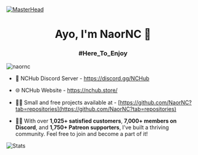 [![MasterHead](https://developers.giphy.com/branch/master/static/api-512d36c09662682717108a38bbb5c57d.gif)](https://google.com/)
<h1 align="center">Ayo, I'm NaorNC 👋</h1>
<h3 align="center">#Here_To_Enjoy</h3>
<p align="left"> <img src="https://komarev.com/ghpvc/?username=naornc&label=Profile%20views&color=0e75b6&style=flat" alt="naornc" /> </p>

- 🍒 NCHub Discord Server - https://discord.gg/NCHub

- 🌐 NCHub Website - https://nchub.store/

- 👨‍💻 Small and free projects available at - [https://github.com/NaorNC?tab=repositories](https://github.com/NaorNC?tab=repositories)

- 👨‍💼 With over **1,025+ satisfied customers**, **7,000+ members on Discord**, and **1,750+ Patreon supporters**, I’ve built a thriving community. Feel free to join and become a part of it! <br>

![Stats](https://github-readme-stats.vercel.app/api?username=NaorNC&theme=onedark&show_icons=true)

